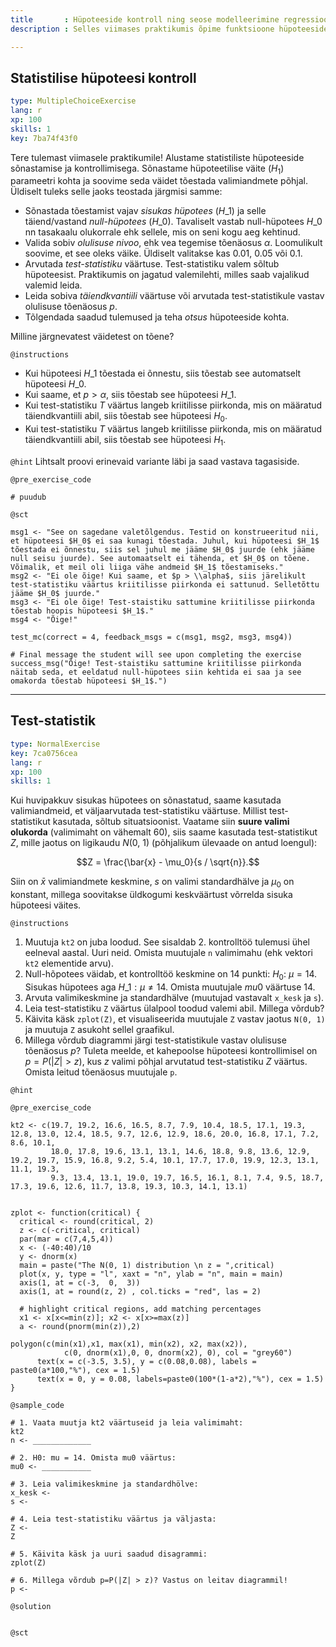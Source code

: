 ```yaml
---
title       : Hüpoteeside kontroll ning seose modelleerimine regressiooni abil
description : Selles viimases praktikumis õpime funktsioone hüpoteeside kontrollimiseks T testi abil. Seejärel tutvume võimalustega seose hindamiseks kahe tunnuse vahel ning selle modelleerimiseks regressiooni abil. 

---
```

## Statistilise hüpoteesi kontroll

```yaml
type: MultipleChoiceExercise
lang: r
xp: 100
skills: 1
key: 7ba74f43f0
```

Tere tulemast viimasele praktikumile! Alustame statistiliste hüpoteeside sõnastamise ja kontrollimisega. Sõnastame hüpoteetilise väite ($H_1$) parameetri kohta ja soovime seda väidet tõestada valimiandmete põhjal. Üldiselt tuleks selle jaoks teostada järgmisi samme:

* Sõnastada tõestamist vajav *sisukas hüpotees* ($H\_1$) ja selle täiend/vastand *null-hüpotees* ($H\_0$). Tavaliselt vastab null-hüpotees $H\_0$ nn tasakaalu olukorrale ehk sellele, mis on seni kogu aeg kehtinud.
* Valida sobiv *olulisuse nivoo*, ehk vea tegemise tõenäosus $\alpha$. Loomulikult soovime, et see oleks väike. Üldiselt valitakse kas 0.01, 0.05 või 0.1.
* Arvutada *test-statistiku* väärtuse. Test-statistiku valem sõltub hüpoteesist. Praktikumis on jagatud valemilehti, milles saab vajalikud valemid leida.
* Leida sobiva *täiendkvantiili* väärtuse või arvutada test-statistikule vastav olulisuse tõenäosus $p$.
* Tõlgendada saadud tulemused ja teha *otsus* hüpoteeside kohta.

Milline järgnevatest väidetest on tõene?

`@instructions`
- Kui hüpoteesi $H\_1$ tõestada ei õnnestu, siis tõestab see automatselt hüpoteesi $H\_0$.
- Kui saame, et $p>\alpha$, siis tõestab see hüpoteesi $H\_1$.
- Kui test-statistiku $T$ väärtus langeb kriitilisse piirkonda, mis on määratud täiendkvantiili abil, siis tõestab see hüpoteesi $H_0$.
- Kui test-statistiku $T$ väärtus langeb kriitilisse piirkonda, mis on määratud täiendkvantiili abil, siis tõestab see hüpoteesi $H_1$.

`@hint`
Lihtsalt proovi erinevaid variante läbi ja saad vastava tagasiside.

`@pre_exercise_code`
```{r}
# puudub
```

`@sct`
```{r}
msg1 <- "See on sagedane valetõlgendus. Testid on konstrueeritud nii, et hüpoteesi $H_0$ ei saa kunagi tõestada. Juhul, kui hüpoteesi $H_1$ tõestada ei õnnestu, siis sel juhul me jääme $H_0$ juurde (ehk jääme null seisu juurde). See automaatselt ei tähenda, et $H_0$ on tõene. Võimalik, et meil oli liiga vähe andmeid $H_1$ tõestamiseks."
msg2 <- "Ei ole õige! Kui saame, et $p > \\alpha$, siis järelikult test-statistiku väärtus kriitilisse piirkonda ei sattunud. Selletõttu jääme $H_0$ juurde."
msg3 <- "Ei ole õige! Test-staistiku sattumine kriitilisse piirkonda tõestab hoopis hüpoteesi $H_1$."
msg4 <- "Õige!"

test_mc(correct = 4, feedback_msgs = c(msg1, msg2, msg3, msg4))

# Final message the student will see upon completing the exercise
success_msg("Õige! Test-staistiku sattumine kriitilisse piirkonda näitab seda, et eeldatud null-hüpotees siin kehtida ei saa ja see omakorda tõestab hüpoteesi $H_1$.")
```


---
## Test-statistik

```yaml
type: NormalExercise
key: 7ca0756cea
lang: r
xp: 100
skills: 1
```
Kui huvipakkuv sisukas hüpotees on sõnastatud, saame kasutada valimiandmeid, et väljaarvutada test-statistiku väärtuse. Millist test-statistikut kasutada, sõltub situatsioonist. Vaatame siin **suure valimi olukorda** (valimimaht on vähemalt 60), siis saame kasutada test-statistikut $Z$, mille jaotus on ligikaudu $N(0,\ 1)$ (põhjalikum ülevaade on antud loengul):

$$Z = \frac{\bar{x} - \mu_0}{s / \sqrt{n}}.$$

Siin on $\bar{x}$ valimiandmete keskmine, $s$ on valimi standardhälve ja $\mu_0$ on konstant, millega soovitakse üldkogumi keskväärtust võrrelda sisuka hüpoteesi väites.

`@instructions`

1. Muutuja `kt2` on juba loodud. See sisaldab 2. kontrolltöö tulemusi ühel eelneval aastal. Uuri neid. Omista muutujale `n` valimimahu (ehk vektori `kt2` elementide arvu).
2. Null-hõpotees väidab, et kontrolltöö keskmine on 14 punkti: $H_0: \ \mu=14$. Sisukas hüpotees aga $H\_1: \mu\neq 14$. Omista muutujale $mu0$ väärtuse 14.
3. Arvuta valimikeskmine ja standardhälve (muutujad vastavalt `x_kesk` ja `s`).
4. Leia test-statistiku `Z` väärtus ülalpool toodud valemi abil. Millega võrdub?
5. Käivita käsk `zplot(Z)`, et visualiseerida muutujale `Z` vastav jaotus `N(0, 1)` ja muutuja `Z` asukoht sellel graafikul.
6. Millega võrdub diagrammi järgi test-statistikule vastav olulisuse tõenäosus $p$? Tuleta meelde, et kahepoolse hüpoteesi kontrollimisel on $p=P(|Z| > z)$, kus $z$ valimi põhjal arvutatud test-statistiku $Z$ väärtus. Omista leitud tõenäosus muutujale `p`.



`@hint`

`@pre_exercise_code`
```{r}
kt2 <- c(19.7, 19.2, 16.6, 16.5, 8.7, 7.9, 10.4, 18.5, 17.1, 19.3, 12.8, 13.0, 12.4, 18.5, 9.7, 12.6, 12.9, 18.6, 20.0, 16.8, 17.1, 7.2, 8.6, 10.1,
         18.0, 17.8, 19.6, 13.1, 13.1, 14.6, 18.8, 9.8, 13.6, 12.9, 19.2, 19.7, 15.9, 16.8, 9.2, 5.4, 10.1, 17.7, 17.0, 19.9, 12.3, 13.1, 11.1, 19.3,
         9.3, 13.4, 13.1, 19.0, 19.7, 16.5, 16.1, 8.1, 7.4, 9.5, 18.7, 17.3, 19.6, 12.6, 11.7, 13.8, 19.3, 10.3, 14.1, 13.1)


zplot <- function(critical) {
  critical <- round(critical, 2)
  z <- c(-critical, critical)
  par(mar = c(7,4,5,4))
  x <- (-40:40)/10
  y <- dnorm(x)
  main = paste("The N(0, 1) distribution \n z = ",critical)
  plot(x, y, type = "l", xaxt = "n", ylab = "n", main = main)
  axis(1, at = c(-3,  0,  3))
  axis(1, at = round(z, 2) , col.ticks = "red", las = 2)
  
  # highlight critical regions, add matching percentages
  x1 <- x[x<=min(z)]; x2 <- x[x>=max(z)]
  a <- round(pnorm(min(z)),2)
  
polygon(c(min(x1),x1, max(x1), min(x2), x2, max(x2)),
            c(0, dnorm(x1),0, 0, dnorm(x2), 0), col = "grey60")
      text(x = c(-3.5, 3.5), y = c(0.08,0.08), labels = paste0(a*100,"%"), cex = 1.5)
      text(x = 0, y = 0.08, labels=paste0(100*(1-a*2),"%"), cex = 1.5)
}
```

`@sample_code`
```{r}
# 1. Vaata muutja kt2 väärtuseid ja leia valimimaht:
kt2
n <- _____________

# 2. H0: mu = 14. Omista mu0 väärtus:
mu0 <- ___________

# 3. Leia valimikeskmine ja standardhölve:
x_kesk <- 
s <- 

# 4. Leia test-statistiku väärtus ja väljasta:
Z <- 
Z

# 5. Käivita käsk ja uuri saadud disagrammi:
zplot(Z)

# 6. Millega võrdub p=P(|Z| > z)? Vastus on leitav diagrammil!
p <- 

```

`@solution`
```{r}

```

`@sct`
```{r}

```
